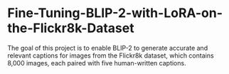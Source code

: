 # Fine-Tuning-BLIP-2-with-LoRA-on-the-Flickr8k-Dataset
The goal of this project is to enable BLIP-2 to generate accurate and relevant captions for images from the Flickr8k dataset, which contains 8,000 images, each paired with five human-written captions.
